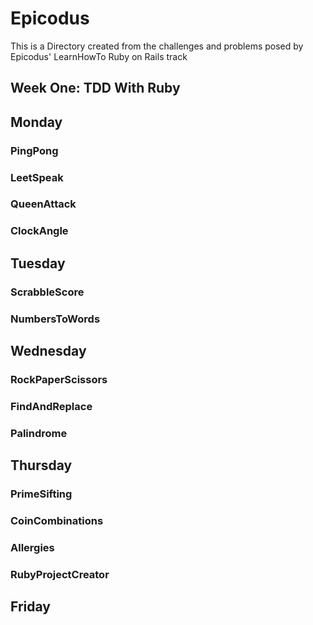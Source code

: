 # Epicodus
   This is a Directory created from the challenges and problems posed
   by Epicodus' LearnHowTo Ruby on Rails track

## Week One: TDD With Ruby 
   

## Monday 

### PingPong

### LeetSpeak

### QueenAttack

### ClockAngle

## Tuesday

### ScrabbleScore

### NumbersToWords

## Wednesday

### RockPaperScissors

### FindAndReplace

### Palindrome

## Thursday 

### PrimeSifting

### CoinCombinations

### Allergies

### RubyProjectCreator

## Friday
